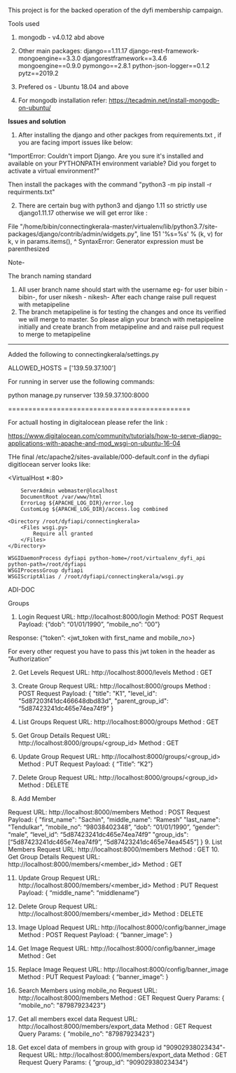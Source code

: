 This project is for the backed operation of the dyfi membership campaign.

Tools used

1. mongodb - v4.0.12 abd above
2. Other main packages:
    django==1.11.17
    django-rest-framework-mongoengine==3.3.0
    djangorestframework==3.4.6
    mongoengine==0.9.0
    pymongo==2.8.1
    python-json-logger==0.1.2
    pytz==2019.2
3. Prefered os - Ubuntu 18.04 and above

4. For mongodb installation refer:
   https://tecadmin.net/install-mongodb-on-ubuntu/



**Issues and solution**
1. After installing the django and other packges from requirements.txt , if you are facing import issues like below:

"ImportError: Couldn't import Django. Are you sure it's installed and available on your PYTHONPATH environment variable? Did you forget to activate a virtual environment?"

Then install the packages with the command "python3 -m pip install -r requirments.txt"

2. There are certain bug with python3 and django 1.11 so strictly use django1.11.17
  otherwise we will get error like :

  File "/home/bibin/connectingkerala-master/virtualenv/lib/python3.7/site-packages/django/contrib/admin/widgets.py", line 151
    '%s=%s' % (k, v) for k, v in params.items(),
    ^
SyntaxError: Generator expression must be parenthesized


Note- 

The branch naming standard

1. All user branch name should start with the username eg- for user bibin - bibin-<AnyIdetifier>, for user nikesh - nikesh-<AnyIdetifier>
   After each change raise pull request with metapipeline
2. The branch metapipeline is for testing the changes and once its verified we will merge to master.
   So please align your branch with metapipeline initially and create branch from metapipeline and and raise pull request to merge to metapipeline
------------

Added the following to connectingkerala/settings.py

ALLOWED_HOSTS = ['139.59.37.100']


For running in server use the following commands:

python manage.py runserver 139.59.37.100:8000

=============================================


For actuall hosting in digitalocean please refer the link :

https://www.digitalocean.com/community/tutorials/how-to-serve-django-applications-with-apache-and-mod_wsgi-on-ubuntu-16-04

THe final /etc/apache2/sites-available/000-default.conf in the dyfiapi digitlocean server looks like:



<VirtualHost *:80>

        ServerAdmin webmaster@localhost
        DocumentRoot /var/www/html
        ErrorLog ${APACHE_LOG_DIR}/error.log
        CustomLog ${APACHE_LOG_DIR}/access.log combined

    <Directory /root/dyfiapi/connectingkerala>
        <Files wsgi.py>
            Require all granted
        </Files>
    </Directory>

    WSGIDaemonProcess dyfiapi python-home=/root/virtualenv_dyfi_api python-path=/root/dyfiapi
    WSGIProcessGroup dyfiapi
    WSGIScriptAlias / /root/dyfiapi/connectingkerala/wsgi.py
</VirtualHost>


ADI-DOC

Groups
1.	Login
Request URL: http://localhost:8000/login
Method: POST
Request Payload: {“dob”: “01/01/1990”, “mobile_no”: “00”}

Response: {“token”: <jwt_token with first_name and mobile_no>}


For every other request you have to pass this jwt token in the header as “Authorization”

2.	Get Levels
Request URL: http://localhost:8000/levels
Method : GET

3.	Create Group
Request URL: http://localhost:8000/groups
Method : POST
Request Payload: 
	{
		"title": "K1",
		"level_id": "5d87203f41dc466648dbd83d",
		"parent_group_id": “5d87423241dc465e74ea74f9”
	}
4.	List Groups
Request URL: http://localhost:8000/groups
Method : GET
5.	Get Group Details
Request URL: http://localhost:8000/groups/<group_id>
Method : GET

6.	Update Group
Request URL: http://localhost:8000/groups/<group_id>
Method : PUT
Request Payload: { “Title”: “K2”}

7.	Delete Group
Request URL: http://localhost:8000/groups/<group_id>
Method : DELETE

8.	Add Member

Request URL: http://localhost:8000/members
Method : POST
Request Payload: 
	{
		"first_name": "Sachin",
		“middle_name”: “Ramesh”
		"last_name": "Tendulkar",
		“mobile_no”: “98038402348”,
		“dob”: “01/01/1990”,
		“gender”: “male”,
“level_id”: “5d87423241dc465e74ea74f9”
		"group_ids": [“5d87423241dc465e74ea74f9”, “5d87423241dc465e74ea4545”]
	}
9.	List Members
Request URL: http://localhost:8000/members
Method : GET
10.	Get Group Details
Request URL: http://localhost:8000/members/<member_id>
Method : GET

11.	Update Group
Request URL: http://localhost:8000/members/<member_id>
Method : PUT
Request Payload: { “middle_name”: “middlename”}

12.	Delete Group
Request URL: http://localhost:8000/members/<member_id>
Method : DELETE


13.	Image Upload
Request URL: http://localhost:8000/config/banner_image
Method : POST
Request Payload: { “banner_image”: <bas64image data>}
	
14.	Get Image
Request URL: http://localhost:8000/config/banner_image
Method : Get
	
15.	Replace Image
Request URL: http://localhost:8000/config/banner_image
Method : PUT
Request Payload: { “banner_image”: <bas64image data>}
	
16.	Search Members using mobile_no
Request URL: http://localhost:8000/members
Method : GET
Request Query Params: { “mobile_no”: "87987923423"}

17.	Get all members excel data
Request URL: http://localhost:8000/members/export_data
Method : GET
Request Query Params: { “mobile_no”: "87987923423"}

18.	Get excel data of members in group with group id "90902938023434"-
Request URL: http://localhost:8000/members/export_data
Method : GET
Request Query Params: { “group_id”: "90902938023434"}


